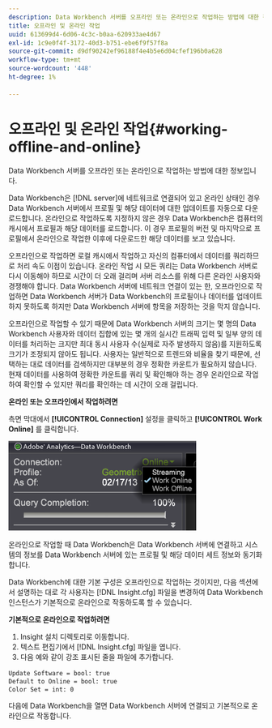 ```yaml
---
description: Data Workbench 서버를 오프라인 또는 온라인으로 작업하는 방법에 대한 정보입니다.
title: 오프라인 및 온라인 작업
uuid: 613699d4-6d06-4c3c-b0aa-620933ae4d67
exl-id: 1c9e0f4f-3172-40d3-b751-ebe6f9f57f8a
source-git-commit: d9df90242ef96188f4e4b5e6d04cfef196b0a628
workflow-type: tm+mt
source-wordcount: '448'
ht-degree: 1%

---
```


# 오프라인 및 온라인 작업{#working-offline-and-online}

Data Workbench 서버를 오프라인 또는 온라인으로 작업하는 방법에 대한 정보입니다.

Data Workbench은 [!DNL server]에 네트워크로 연결되어 있고 온라인 상태인 경우 Data Workbench 서버에서 프로필 및 해당 데이터에 대한 업데이트를 자동으로 다운로드합니다. 온라인으로 작업하도록 지정하지 않은 경우 Data Workbench은 컴퓨터의 캐시에서 프로필과 해당 데이터를 로드합니다. 이 경우 프로필의 버전 및 마지막으로 프로필에서 온라인으로 작업한 이후에 다운로드한 해당 데이터를 보고 있습니다.

오프라인으로 작업하면 로컬 캐시에서 작업하고 자신의 컴퓨터에서 데이터를 쿼리하므로 처리 속도 이점이 있습니다. 온라인 작업 시 모든 쿼리는 Data Workbench 서버로 다시 이동해야 하므로 시간이 더 오래 걸리며 서버 리소스를 위해 다른 온라인 사용자와 경쟁해야 합니다. Data Workbench 서버에 네트워크 연결이 있는 한, 오프라인으로 작업하면 Data Workbench 서버가 Data Workbench의 프로필이나 데이터를 업데이트하지 못하도록 하지만 Data Workbench 서버에 항목을 저장하는 것을 막지 않습니다.

오프라인으로 작업할 수 있기 때문에 Data Workbench 서버의 크기는 몇 명의 Data Workbench 사용자와 데이터 집합에 있는 몇 개의 실시간 트래픽 입력 및 일부 양의 데이터를 처리하는 크지만 최대 동시 사용자 수(실제로 자주 발생하지 않음)를 지원하도록 크기가 조정되지 않아도 됩니다. 사용자는 일반적으로 트렌드와 비율을 찾기 때문에, 선택하는 대로 데이터를 검색하지만 대부분의 경우 정확한 카운트가 필요하지 않습니다. 현재 데이터를 사용하여 정확한 카운트를 쿼리 및 확인해야 하는 경우 온라인으로 작업하여 확인할 수 있지만 쿼리를 확인하는 데 시간이 오래 걸립니다.

**온라인 또는 오프라인에서 작업하려면**

측면 막대에서 **[!UICONTROL Connection]** 설정을 클릭하고 **[!UICONTROL Work Online]** 를 클릭합니다.

![](assets/sidebar_work_online.png)

온라인으로 작업할 때 Data Workbench은 Data Workbench 서버에 연결하고 시스템의 정보를 Data Workbench 서버에 있는 프로필 및 해당 데이터 세트 정보와 동기화합니다.

Data Workbench에 대한 기본 구성은 오프라인으로 작업하는 것이지만, 다음 섹션에서 설명하는 대로 각 사용자는 [!DNL Insight.cfg] 파일을 변경하여 Data Workbench 인스턴스가 기본적으로 온라인으로 작동하도록 할 수 있습니다.

**기본적으로 온라인으로 작업하려면**

1. Insight 설치 디렉토리로 이동합니다.
1. 텍스트 편집기에서 [!DNL Insight.cfg] 파일을 엽니다.
1. 다음 예와 같이 강조 표시된 줄을 파일에 추가합니다.

```
Update Software = bool: true
Default to Online = bool: true
Color Set = int: 0
```

다음에 Data Workbench을 열면 Data Workbench 서버에 연결되고 기본적으로 온라인으로 작동합니다.
